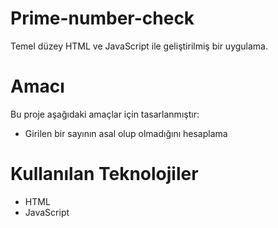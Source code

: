 
# Prime-number-check
Temel düzey HTML ve JavaScript ile geliştirilmiş bir uygulama.

# Amacı
Bu proje aşağıdaki amaçlar için tasarlanmıştır:
- Girilen bir sayının asal olup olmadığını hesaplama

# Kullanılan Teknolojiler
- HTML
- JavaScript
